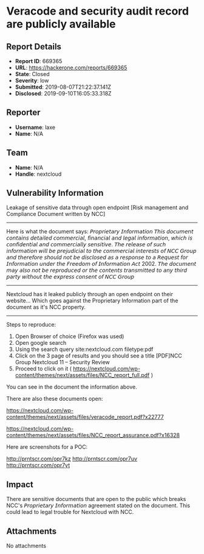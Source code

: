 # Veracode and security audit record are publicly available

## Report Details
- **Report ID**: 669365
- **URL**: https://hackerone.com/reports/669365
- **State**: Closed
- **Severity**: low
- **Submitted**: 2019-08-07T21:22:37.141Z
- **Disclosed**: 2019-09-10T16:05:33.318Z

## Reporter
- **Username**: laxe
- **Name**: N/A

## Team
- **Name**: N/A
- **Handle**: nextcloud

## Vulnerability Information
Leakage of sensitive data through open endpoint 
[Risk management and Compliance Document written by NCC]
________________________________________________________________________________________
Here is what the document says: 
𝘗𝘳𝘰𝘱𝘳𝘪𝘦𝘵𝘢𝘳𝘺 𝘐𝘯𝘧𝘰𝘳𝘮𝘢𝘵𝘪𝘰𝘯
𝘛𝘩𝘪𝘴  𝘥𝘰𝘤𝘶𝘮𝘦𝘯𝘵  𝘤𝘰𝘯𝘵𝘢𝘪𝘯𝘴  𝘥𝘦𝘵𝘢𝘪𝘭𝘦𝘥  𝘤𝘰𝘮𝘮𝘦𝘳𝘤𝘪𝘢𝘭,  𝘧𝘪𝘯𝘢𝘯𝘤𝘪𝘢𝘭  𝘢𝘯𝘥  𝘭𝘦𝘨𝘢𝘭  𝘪𝘯𝘧𝘰𝘳𝘮𝘢𝘵𝘪𝘰𝘯,  𝘸𝘩𝘪𝘤𝘩  𝘪𝘴  𝘤𝘰𝘯𝘧𝘪𝘥𝘦𝘯𝘵𝘪𝘢𝘭  𝘢𝘯𝘥 
𝘤𝘰𝘮𝘮𝘦𝘳𝘤𝘪𝘢𝘭𝘭𝘺 𝘴𝘦𝘯𝘴𝘪𝘵𝘪𝘷𝘦. 𝘛𝘩𝘦 𝘳𝘦𝘭𝘦𝘢𝘴𝘦 𝘰𝘧 𝘴𝘶𝘤𝘩 𝘪𝘯𝘧𝘰𝘳𝘮𝘢𝘵𝘪𝘰𝘯 𝘸𝘪𝘭𝘭 𝘣𝘦 𝘱𝘳𝘦𝘫𝘶𝘥𝘪𝘤𝘪𝘢𝘭 𝘵𝘰 𝘵𝘩𝘦 𝘤𝘰𝘮𝘮𝘦𝘳𝘤𝘪𝘢𝘭 𝘪𝘯𝘵𝘦𝘳𝘦𝘴𝘵𝘴 𝘰𝘧 
𝘕𝘊𝘊 𝘎𝘳𝘰𝘶𝘱 𝘢𝘯𝘥 𝘵𝘩𝘦𝘳𝘦𝘧𝘰𝘳𝘦 𝘴𝘩𝘰𝘶𝘭𝘥 𝘯𝘰𝘵
𝘣𝘦 𝘥𝘪𝘴𝘤𝘭𝘰𝘴𝘦𝘥 𝘢𝘴 𝘢 𝘳𝘦𝘴𝘱𝘰𝘯𝘴𝘦 𝘵𝘰 𝘢 𝘙𝘦𝘲𝘶𝘦𝘴𝘵 𝘧𝘰𝘳 𝘐𝘯𝘧𝘰𝘳𝘮𝘢𝘵𝘪𝘰𝘯 𝘶𝘯𝘥𝘦𝘳 𝘵𝘩𝘦 
𝘍𝘳𝘦𝘦𝘥𝘰𝘮 𝘰𝘧 𝘐𝘯𝘧𝘰𝘳𝘮𝘢𝘵𝘪𝘰𝘯 𝘈𝘤𝘵 2002.
𝘛𝘩𝘦 𝘥𝘰𝘤𝘶𝘮𝘦𝘯𝘵 𝘮𝘢𝘺 𝘢𝘭𝘴𝘰 𝘯𝘰𝘵 𝘣𝘦 𝘳𝘦𝘱𝘳𝘰𝘥𝘶𝘤𝘦𝘥 𝘰𝘳 𝘵𝘩𝘦 𝘤𝘰𝘯𝘵𝘦𝘯𝘵𝘴 𝘵𝘳𝘢𝘯𝘴𝘮𝘪𝘵𝘵𝘦𝘥 
𝘵𝘰 𝘢𝘯𝘺 𝘵𝘩𝘪𝘳𝘥 𝘱𝘢𝘳𝘵𝘺 𝘸𝘪𝘵𝘩𝘰𝘶𝘵 𝘵𝘩𝘦 𝘦𝘹𝘱𝘳𝘦𝘴𝘴 𝘤𝘰𝘯𝘴𝘦𝘯𝘵 𝘰𝘧 𝘕𝘊𝘊 𝘎𝘳𝘰𝘶𝘱
________________________________________________________________________________________
Nextcloud has it leaked publicly through an open endpoint on their website... Which goes against the Proprietary Information part of the document as it's NCC property. 
________________________________________________________________________________________


Steps to reproduce:

1.  Open Browser of choice (Firefox was used)
2. Open google search 
3. Using the search query site:nextcloud.com filetype:pdf 
4. Click on the 3 page of results and you should see a title [PDF]NCC Group Nextcloud 11 – Security Review
5. Proceed to click on it ( https://nextcloud.com/wp-content/themes/next/assets/files/NCC_report_full.pdf )

You can see in the document the information above.

There are also these documents open:

https://nextcloud.com/wp-content/themes/next/assets/files/veracode_report.pdf?x22777

https://nextcloud.com/wp-content/themes/next/assets/files/NCC_report_assurance.pdf?x16328




Here are screenshots for a POC:

http://prntscr.com/opr7kz
http://prntscr.com/opr7uv
http://prntscr.com/opr7yt

## Impact

There are sensitive documents that are open to the public which breaks NCC's  𝘗𝘳𝘰𝘱𝘳𝘪𝘦𝘵𝘢𝘳𝘺 𝘐𝘯𝘧𝘰𝘳𝘮𝘢𝘵𝘪𝘰𝘯 agreement stated on the document. This could lead to legal trouble for Nextcloud with NCC.

## Attachments
No attachments
